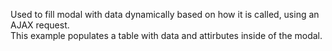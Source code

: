 Used to fill modal with data dynamically based on how it is called, using an AJAX request.
<br>
This example populates a table with data and attirbutes inside of the modal.
